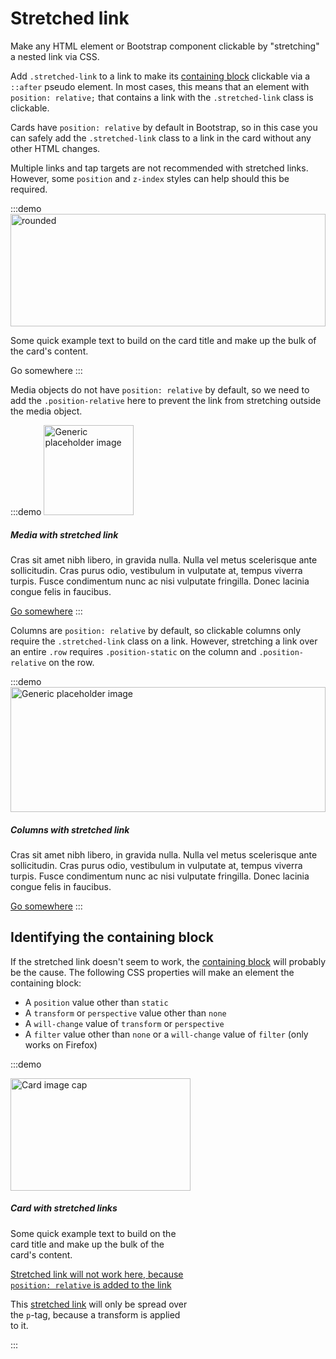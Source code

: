 # Stretched link
Make any HTML element or Bootstrap component clickable by "stretching" a nested link via CSS.


Add `.stretched-link` to a link to make its [containing block](https://developer.mozilla.org/en-US/docs/Web/CSS/Containing_block) clickable via a `::after` pseudo element. In most cases, this means that an element with `position: relative;` that contains a link with the `.stretched-link` class is clickable.

Cards have `position: relative` by default in Bootstrap, so in this case you can safely add the `.stretched-link` class to a link in the card without any other HTML changes.

Multiple links and tap targets are not recommended with stretched links. However, some `position` and `z-index` styles can help should this be required.

:::demo
<card title="Card with stretched link" style="width: 18rem;">
  <img slot="header" src="https://picsum.photos/180/180" alt="rounded" width="100%" height="180" class="card-img-top" >
  <p class="card-text">Some quick example text to build on the card title and make up the bulk of the card's content.</p>
  <btn href="#" :outline="false" class="stretched-link">Go somewhere</btn>
</card>
:::

Media objects do not have `position: relative` by default, so we need to add the `.position-relative` here to prevent the link from stretching outside the media object.

:::demo
<media class="position-relative">
  <img slot="media" src="https://picsum.photos/144/144" alt="Generic placeholder image" width="144" height="144" class="mr-3" >
  <h5 class="mt-0">Media with stretched link</h5>
  <p>Cras sit amet nibh libero, in gravida nulla. Nulla vel metus scelerisque ante sollicitudin. Cras purus odio, vestibulum in vulputate at, tempus viverra turpis. Fusce condimentum nunc ac nisi vulputate fringilla. Donec lacinia congue felis in faucibus.</p>
  <a href="#" class="stretched-link">Go somewhere</a>
</media>
:::

Columns are `position: relative` by default, so clickable columns only require the `.stretched-link` class on a link. However, stretching a link over an entire `.row` requires `.position-static` on the column and `.position-relative` on the row.

:::demo
<row class="no-gutters bg-light position-relative">
  <column :sizes="[{md:6}]" class="p-md-4 mb-md-0">
    <img src="https://picsum.photos/200/100" alt="Generic placeholder image" width="100%" height="200" class="w-100" >
  </column>
  <column :sizes="[{md:6}]" class="position-static p-4 pl-md-0">
    <h5 class="mt-0">Columns with stretched link</h5>
    <p>Cras sit amet nibh libero, in gravida nulla. Nulla vel metus scelerisque ante sollicitudin. Cras purus odio, vestibulum in vulputate at, tempus viverra turpis. Fusce condimentum nunc ac nisi vulputate fringilla. Donec lacinia congue felis in faucibus.</p>
    <a href="#" class="stretched-link">Go somewhere</a>
  </column>
</row>
:::

## Identifying the containing block

If the stretched link doesn't seem to work, the [containing block](https://developer.mozilla.org/en-US/docs/Web/CSS/Containing_block#Identifying_the_containing_block) will probably be the cause. The following CSS properties will make an element the containing block:

- A `position` value other than `static`
- A `transform` or `perspective` value other than `none`
- A `will-change` value of `transform` or `perspective`
- A `filter` value other than `none` or a `will-change` value of `filter` (only works on Firefox)

:::demo
<div class="card" style="width: 18rem;">
  <img slot="header" src="https://picsum.photos/200/180" alt="Card image cap" width="100%" height="180" class="card-img-top" >
  <div class="card-body">
    <h5 class="card-title">Card with stretched links</h5>
    <p class="card-text">Some quick example text to build on the card title and make up the bulk of the card's content.</p>
    <p class="card-text">
      <a href="#" class="stretched-link text-danger" style="position: relative;">Stretched link will not work here, because <code>position: relative</code> is added to the link</a>
    </p>
    <p class="card-text bg-light" style="transform: rotate(0);">
      This <a href="#" class="text-warning stretched-link">stretched link</a> will only be spread over the <code>p</code>-tag, because a transform is applied to it.
    </p>
  </div>
</div>
:::